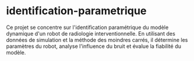 # identification-parametrique
Ce projet se concentre sur l'identification paramétrique du modèle dynamique d'un robot de radiologie interventionnelle. En utilisant des données de simulation et la méthode des moindres carrés, il détermine les paramètres du robot, analyse l'influence du bruit et évalue la fiabilité du modèle.
